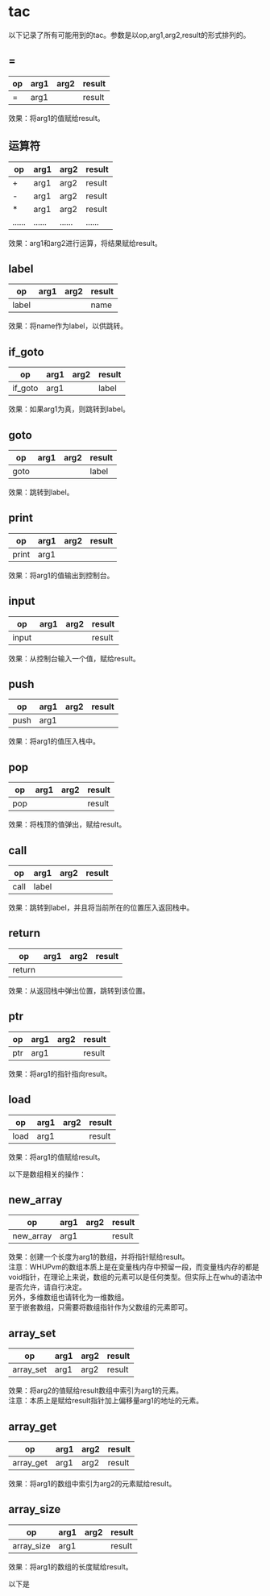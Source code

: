 # tac

以下记录了所有可能用到的tac。参数是以op,arg1,arg2,result的形式排列的。

## =

| op | arg1 | arg2 | result |
|---|---|---|---|
| = | arg1 |  | result |

效果：将arg1的值赋给result。

## 运算符

| op | arg1 | arg2 | result |
|---|---|---|---|
| + | arg1 | arg2 | result |
| - | arg1 | arg2 | result |
| * | arg1 | arg2 | result |
|......|......|......|......|

效果：arg1和arg2进行运算，将结果赋给result。

## label

| op | arg1 | arg2 | result |
|---|---|---|---|
| label | |  | name |

效果：将name作为label，以供跳转。

## if_goto

| op | arg1 | arg2 | result |
|---|---|---|---|
| if_goto | arg1 |  | label |

效果：如果arg1为真，则跳转到label。

## goto

| op | arg1 | arg2 | result |
|---|---|---|---|
| goto | |  | label |

效果：跳转到label。

## print

| op | arg1 | arg2 | result |
|---|---|---|---|
| print | arg1 |  |  |

效果：将arg1的值输出到控制台。

## input

| op | arg1 | arg2 | result |
|---|---|---|---|
| input | |  | result |

效果：从控制台输入一个值，赋给result。

## push

| op | arg1 | arg2 | result |
|---|---|---|---|
| push | arg1 |  |  |

效果：将arg1的值压入栈中。

## pop

| op | arg1 | arg2 | result |
|---|---|---|---|
| pop | |  | result |

效果：将栈顶的值弹出，赋给result。

## call

| op | arg1 | arg2 | result |
|---|---|---|---|
| call | label |  |  |

效果：跳转到label，并且将当前所在的位置压入返回栈中。

## return

| op | arg1 | arg2 | result |
|---|---|---|---|
| return | |  |  |

效果：从返回栈中弹出位置，跳转到该位置。

## ptr

| op | arg1 | arg2 | result |
|---|---|---|---|
| ptr | arg1 |  | result |

效果：将arg1的指针指向result。  

## load

| op | arg1 | arg2 | result |
|---|---|---|---|
| load | arg1 |  | result |

效果：将arg1的值赋给result。  

以下是数组相关的操作：

## new_array

| op | arg1 | arg2 | result |
|---|---|---|---|
| new_array | arg1 |    | result |

效果：创建一个长度为arg1的数组，并将指针赋给result。  
注意：WHUPvm的数组本质上是在变量栈内存中预留一段，而变量栈内存的都是void指针，在理论上来说，数组的元素可以是任何类型。但实际上在whu的语法中是否允许，请自行决定。  
另外，多维数组也请转化为一维数组。  
至于嵌套数组，只需要将数组指针作为父数组的元素即可。  

## array_set

| op | arg1 | arg2 | result |
|---|---|---|---|
| array_set | arg1 | arg2 | result |

效果：将arg2的值赋给result数组中索引为arg1的元素。  
注意：本质上是赋给result指针加上偏移量arg1的地址的元素。  

## array_get

| op | arg1 | arg2 | result |
|---|---|---|---|
| array_get | arg1 | arg2 | result |

效果：将arg1的数组中索引为arg2的元素赋给result。  

## array_size

| op | arg1 |arg2 | result |
| --- | --- | --- | --- |
| array_size | arg1 |   | result |

效果：将arg1的数组的长度赋给result。  

以下是